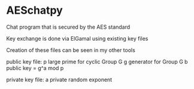 AESchatpy
=========

Chat program that is secured by the AES standard

Key exchange is done via ElGamal using existing key files

Creation of these files can be seen in my other tools

public key file:
p		large prime for cyclic Group G
g		generator for Group G
b		public key = g^a mod p

private key file:
a		private random exponent
